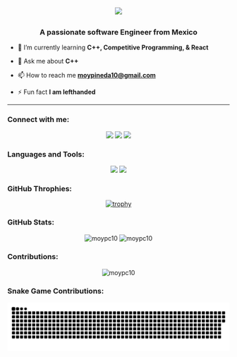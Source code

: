 <h1 align="center">
  <a href="https://git.io/typing-svg">
    <img src="https://readme-typing-svg.herokuapp.com/?lines=Hello,+There!+👋;This+is+Moises+Pineda...;I'm+ready+to+code!+🙌&center=true&size=30">
  </a>
</h1>

<h3 align="center">A passionate software Engineer from Mexico</h3>

- 🌱 I’m currently learning **C++, Competitive Programming, & React**

- 💬 Ask me about **C++**

- 📫 How to reach me **moypineda10@gmail.com**

- ⚡ Fun fact **I am lefthanded**

<hr/>

<h3 align="left">Connect with me:</h3>
<p align="center">
    <a href="https://www.linkedin.com/in/moypc10" style="text-decoration: none !important;">
        <img src="https://skillicons.dev/icons?i=linkedin" />
    </a>
    <a href="https://www.instagram.com/moypc10" style="text-decoration: none !important;">
        <img src="https://skillicons.dev/icons?i=instagram" />
    </a>
    <a href="mailto:moypineda10@gmail.com" style="text-decoration: none !important;">
        <img src="https://skillicons.dev/icons?i=gmail" />
    </a>
</p>

<h3 align="left">Languages and Tools:</h3>
<div align="center">
    <img src="https://skillicons.dev/icons?i=vscode,github,azure,react,flutter,spring,androidstudio,firebase,mysql,postman,git,github,linux,ai,php" />
    <img src="https://skillicons.dev/icons?i=html,css,python,javascript,cpp,java,nextjs,npm,nodejs,md,discord,figma,kotlin,matlab,swift" /></br>
  
</div>

### GitHub Throphies:
<p align="center">
  <a href="https://github.com/moypc10/github-profile-trophy">
    <img src="https://github-profile-trophy.vercel.app/?username=zhenye-na&theme=nord&column=7" alt="trophy" />
  </a>
</p>

### GitHub Stats:
<p align="center">
  <img align="center" src="https://github-readme-stats.vercel.app/api/top-langs?username=moypc10&show_icons=true&locale=en&layout=compact" alt="moypc10" />
  <img align="center" src="https://github-readme-stats.vercel.app/api?username=moypc10&show_icons=true&locale=en" alt="moypc10" />
</p>

### Contributions:
<p align="center"><img align="center" src="https://github-readme-streak-stats.herokuapp.com/?user=moypc10&" alt="moypc10" /></p>

### Snake Game Contributions:
<div align="center">
  <img  src="moy.svg"
       alt="snake" />
</div>
